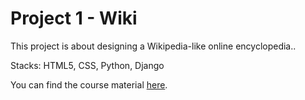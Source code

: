 # Project 1 - Wiki

This project is about designing a Wikipedia-like online encyclopedia..

Stacks: HTML5, CSS, Python, Django

You can find the course material [here](https://cs50.harvard.edu/web/2020/projects/1/wiki/).
